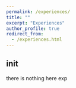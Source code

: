 ```yaml
---
permalink: /experiences/
title: ""
excerpt: "Experiences"
author_profile: true
redirect_from: 
  - /experiences.html
---
```


## init
there is nothing here exp

